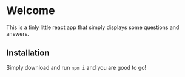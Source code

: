 # Welcome

This is a tinly little react app that simply displays some questions and answers.

## Installation

Simply download and run `npm i` and you are good to go!
